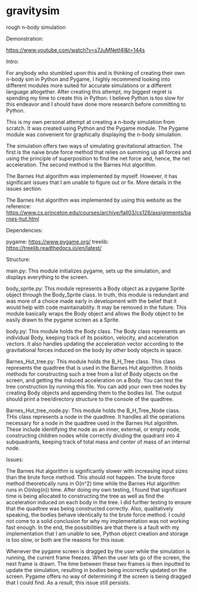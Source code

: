 # gravitysim
rough n-body simulation

Demonstration:

https://www.youtube.com/watch?v=s7JuMNetI4I&t=144s

Intro:

For anybody who stumbled upon this and is thinking of creating their own n-body sim in Python and Pygame, I highly recommend looking into different modules more suited for accurate simulations or a different language altogether. After creating this attempt, my biggest regret is spending my time to create this in Python. I believe Python is too slow for this endeavor and I should have done more research before committing to Python.

This is my own personal attempt at creating a n-body simulation from scratch. It was created using Python and the Pygame module. The Pygame module was convenient for graphically displaying the n-body simulation.

The simulation offers two ways of simulating gravitational attraction. The first is the naive brute force method that relies on summing up all forces and using the principle of superposition to find the net force and, hence, the net acceleration. The second method is the Barnes Hut algorithm.

The Barnes Hut algorithm was implemented by myself. However, it has significant issues that I am unable to figure out or fix. More details in the issues section. 

The Barnes Hut algorithm was implemented by using this website as the reference:
https://www.cs.princeton.edu/courses/archive/fall03/cs126/assignments/barnes-hut.html

Dependencies:

pygame: https://www.pygame.org/
treelib: https://treelib.readthedocs.io/en/latest/

Structure:

main.py: This module initializes pygame, sets up the simulation, and displays everything to the screen.

body_sprite.py: This module represents a Body object as a pygame Sprite object through the Body_Sprite class. In truth, this module is redundant and was more of a choice made early in development with the belief that it would help with code maintainability. It may be removed in the future. This module basically wraps the Body object and allows the Body object to be easily drawn to the pygame screen as a Sprite.

body.py: This module holds the Body class. The Body class represents an individual Body, keeping track of its position, velocity, and acceleration vectors. It also handles updating the acceleration vector according to the gravitational forces induced on the body by other body objects in space.

Barnes_Hut_tree.py: This module holds the B_H_Tree class. This class represents the quadtree that is used in the Barnes Hut algorithm. It holds methods for constructing such a tree from a list of Body objects on the screen, and getting the induced acceleration on a Body. You can test the tree construction by running this file. You can add your own tree nodes by creating Body objects and appending them to the bodies list. The output should print a tree/directory structure to the console of the quadtree. 

Barnes_Hut_tree_node.py: This module holds the B_H_Tree_Node class. THis class represents a node in the quadtree. It handles all the operations necessary for a node in the quadtree used in the Barnes Hut algorithm. These include identifying the node as an inner, external, or empty node, constructing children nodes while correctly dividing the quadrant into 4 subquadrants, keeping track of total mass and center of mass of an internal node. 

Issues:

The Barnes Hut algorithm is significantly slower with increasing input sizes than the brute force method. This should not happen. The brute force method theoretically runs in O(n^2) time while the Barnes Hut algorithm runs in O(nlog(n)) time. After doing my own testing, I found that significant time is being allocated to constructing the tree as well as find the acceleration induced on each body in the tree. I did further testing to ensure that the quadtree was being constructed correctly. Also, qualitatively speaking, the bodies behave identically to the brute force method. I could not come to a solid conclusion for why my implementation was not working fast enough. In the end, the possibilities are that there is a fault with my implementation that I am unable to see, Python object creation and storage is too slow, or both are the reasons for this issue.

Whenever the pygame screen is dragged by the user while the simulation is running, the current frame freezes. When the user lets go of the screen, the next frame is drawn. The time between these two frames is then inputted to update the simulation, resulting in bodies being incorrectly updated on the screen. Pygame offers no way of determining if the screen is being dragged that I could find. As a result, this issue still persists.
